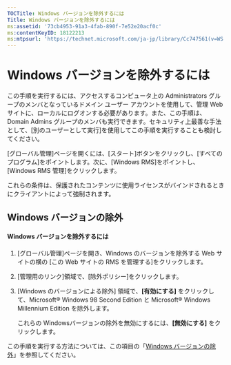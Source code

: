 ```yaml
---
TOCTitle: Windows バージョンを除外するには
Title: Windows バージョンを除外するには
ms:assetid: '73cb4953-91a3-4fab-890f-7e52e20acf0c'
ms:contentKeyID: 18122213
ms:mtpsurl: 'https://technet.microsoft.com/ja-jp/library/Cc747561(v=WS.10)'
---
```


Windows バージョンを除外するには
================================

この手順を実行するには、アクセスするコンピュータ上の Administrators グループのメンバとなっているドメイン ユーザー アカウントを使用して、管理 Web サイトに、ローカルにログオンする必要があります。また、この手順は、Domain Admins グループのメンバも実行できます。セキュリティ上最善な手法として、\[別のユーザーとして実行\]を使用してこの手順を実行することも検討してください。

\[グローバル管理\]ページを開くには、\[スタート\]ボタンをクリックし、\[すべてのプログラム\]をポイントします。次に、\[Windows RMS\]をポイントし、\[Windows RMS 管理\]をクリックします。

これらの条件は、保護されたコンテンツに使用ライセンスがバインドされるときにクライアントによって強制されます。

Windows バージョンの除外
------------------------

#### Windows バージョンを除外するには

1.  \[グローバル管理\]ページを開き、Windows のバージョンを除外する Web サイトの横の \[この Web サイトの RMS を管理する\]をクリックします。

2.  \[管理用のリンク\]領域で、\[除外ポリシー\]をクリックします。

3.  \[Windows のバージョンによる除外\] 領域で、**\[有効にする\]** をクリックして、Microsoft® Windows 98 Second Edition と Microsoft® Windows Millennium Edition を除外します。

    これらの Windowsバージョンの除外を無効にするには、**\[無効にする\]** をクリックします。

この手順を実行する方法については、この項目の「[Windows バージョンの除外](https://technet.microsoft.com/8b8a184d-ac0e-4a43-822c-d2fae2faf484)」を参照してください。

